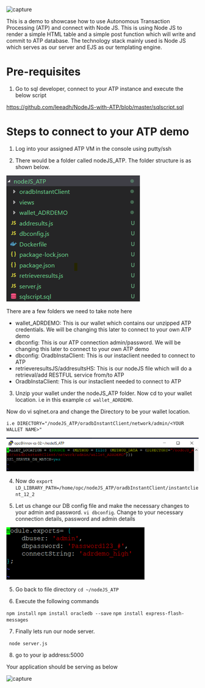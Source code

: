 ![capture](https://user-images.githubusercontent.com/15122358/44667149-93e07f80-aa4c-11e8-885e-4560f7edcbee.PNG)


This is a demo to showcase how to use Autonomous Transaction Processing (ATP) and connect with Node JS. This is using Node JS to render a simple HTML table and a simple post function which will write and commit to ATP database. The technology stack mainly used is Node JS which serves as our server and EJS as our templating engine. 

# Pre-requisites #
1) Go to sql developer, connect to your ATP instance and execute the below script

https://github.com/leeadh/NodeJS-with-ATP/blob/master/sqlscript.sql

# Steps to connect to your ATP demo #
1) Log into your assigned ATP VM in the console using putty/ssh

2) There would be a folder called nodeJS_ATP. The folder structure is as shown below. 

![capture](https://raw.githubusercontent.com/leeadh/NodeJS-with-ATP/master/overview.png)

There are a few folders we need to take note here

* wallet_ADRDEMO: This is our wallet which contains our unzipped ATP credentials. We will be changing this later to connect to your own ATP demo
* dbconfig: This is our ATP connection admin/password. We will be changing this later to connect to your own ATP demo
* dbconfig: OradbInstaClient: This is our instaclient needed to connect to ATP
* retrieveresultsJS/addresultsHS: This is our nodeJS file which will do a retrieval/add RESTFUL service from/to ATP
* OradbInstaClient: This is our instaclient needed to connect to ATP

 
 3) Unzip your wallet under the nodeJS_ATP folder. Now cd to your wallet location. i.e in this example ```cd wallet_ADRDEMO```. 
 
 Now do vi sqlnet.ora and change the Directory to be your wallet location. 
 
 ```
 i.e DIRECTORY="/nodeJS_ATP/oradbInstantClient/network/admin/<YOUR WALLET NAME>"
```

![capture](https://github.com/leeadh/NodeJS-with-ATP/blob/master/walletlocation.PNG)

4) Now do ```export LD_LIBRARY_PATH=/home/opc/nodeJS_ATP/oradbInstantClient/instantclient_12_2```

5) Let us change our DB config file and make the necessary changes to your admin and password. ```vi dbconfig```. Change to your necessary connection details, password and admin details

![capture](https://github.com/leeadh/NodeJS-with-ATP/blob/master/connection%20details.PNG)

5) Go back to file directory ```cd ~/nodeJS_ATP```

6) Execute the following commands

```npm install```
```npm install oracledb --save```
```npm install express-flash-messages```

7) Finally lets run our node server. 

``` node server.js```

8) go to your ip address:5000

Your application should be serving as below

![capture](https://github.com/leeadh/NodeJS-with-ATP/blob/master/screen.PNG)
